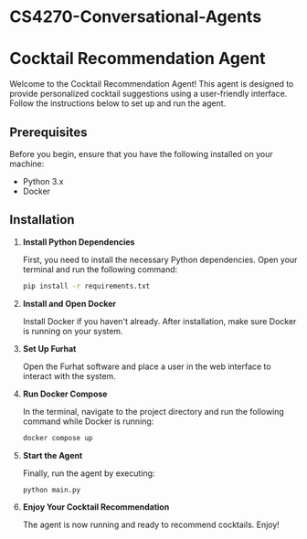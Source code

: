 # CS4270-Conversational-Agents

# Cocktail Recommendation Agent

Welcome to the Cocktail Recommendation Agent! This agent is designed to provide personalized cocktail suggestions using a user-friendly interface. Follow the instructions below to set up and run the agent.

## Prerequisites

Before you begin, ensure that you have the following installed on your machine:

- Python 3.x
- Docker

## Installation

1. **Install Python Dependencies**

    First, you need to install the necessary Python dependencies. Open your terminal and run the following command:

    ```bash
    pip install -r requirements.txt
    ```

2. **Install and Open Docker**

    Install Docker if you haven't already. After installation, make sure Docker is running on your system.

3. **Set Up Furhat**

    Open the Furhat software and place a user in the web interface to interact with the system.

4. **Run Docker Compose**

    In the terminal, navigate to the project directory and run the following command while Docker is running:

    ```bash
    docker compose up
    ```

5. **Start the Agent**

    Finally, run the agent by executing:

    ```bash
    python main.py
    ```

6. **Enjoy Your Cocktail Recommendation**

    The agent is now running and ready to recommend cocktails. Enjoy!

